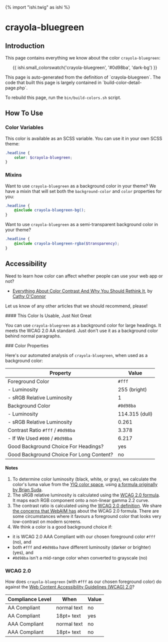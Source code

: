 {% import "ishi.twig" as ishi %}
# crayola-bluegreen

## Introduction

This page contains everything we know about the color `crayola-bluegreen`:

<div class="grid">
    <div class="cell">
        <div class="swatch">
            <ul>
                {{ ishi.small_colorswatch('crayola-bluegreen', '#0d98ba', 'dark-bg') }}
            </ul>
        </div>
    </div>
</div>

<div class="callout callout--info" markdown="1">
This page is auto-generated from the definition of `crayola-bluegreen`. The code that built this page is largely contained in `build-color-detail-page.php`.

To rebuild this page, run the `bin/build-colors.sh` script.
</div>

## How To Use

### Color Variables

This color is available as an SCSS variable. You can use it in your own SCSS theme:

```scss
.headline {
    color: $crayola-bluegreen;
}
```

### Mixins

Want to use `crayola-bluegreen` as a background color in your theme? We have a mixin that will set both the `background-color` and `color` properties for you:

```scss
.headline {
    @include crayola-bluegreen-bg();
}
```

Want to use `crayola-bluegreen` as a semi-transparent background color in your theme?

```scss
.headline {
    @include crayola-bluegreen-rgba($transparency);
}
```

## Accessibility

Need to learn how color can affect whether people can use your web app or not?

* [Everything About Color Contrast And Why You Should Rethink It](https://www.smashingmagazine.com/2014/10/color-contrast-tips-and-tools-for-accessibility/), by [Cathy O'Connor](http://www.twitter.com/cagocon)

Let us know of any other articles that we should recommend, please!
<div class="callout callout--warning" markdown="1">
#### This Color Is Usable, Just Not Great

You can use `crayola-bluegreen` as a background color for large headings. It meets the WCAG 2.0 AA standard. Just don't use it as a background color behind normal paragraphs.
</div>
### Color Properties

Here's our automated analysis of `crayola-bluegreen`, when used as a background color:

Property | Value
---------|------
Foreground Color | `#fff`
- Luminosity | 255 (bright)
- sRGB Relative Luminosity | 1
Background Color | `#0d98ba`
- Luminosity | 114.315 (dull)
- sRGB Relative Luminosity | 0.261
Contrast Ratio `#fff` / `#0d98ba` | 3.378
- If We Used `#000` / `#0d98ba` | 6.217
Good Background Choice For Headings? | yes
Good Background Choice For Long Content? | no

#### Notes

1. To determine color luminosity (black, white, or gray), we calculate the color's luma value from the [YIQ color space](https://en.wikipedia.org/wiki/YIQ), using [a formula originally by Brian Suda](https://24ways.org/2010/calculating-color-contrast/).
1. The sRGB relative luminosity is calculated using the [WCAG 2.0 formula](https://www.w3.org/TR/WCAG20/#relativeluminancedef). It maps each RGB component onto a non-linear gamma 2.2 curve.
1. The contrast ratio is calculated using the [WCAG 2.0 definition](https://www.w3.org/TR/2008/REC-WCAG20-20081211/#contrast-ratiodef). We share [the concerns that WebAIM has](http://webaim.org/blog/wcag-2-1-feedback/) about the WCAG 2.0 formula. There are some circumstances where it favours a foreground color that looks very low-contrast on modern screens.
1. We think a color is a good background choice if:
  - it is WCAG 2.0 AAA Compliant with our chosen foreground color `#fff` (no), and
  - both `#fff` and `#0d98ba` have different luminosity (darker or brighter) (yes), and
  - `#0d98ba` isn't a mid-range color when converted to grayscale (no)

### WCAG 2.0

How does `crayola-bluegreen` (with `#fff` as our chosen foreground color) do against the [Web Content Accessibility Guidelines (WCAG) 2.0](https://www.w3.org/TR/WCAG20/)?

Compliance Level | When | Value
-----------------|------|------
AA Compliant | normal text | no
AA Compliant | 18pt+ text | yes
AAA Compliant | normal text | no
AAA Compliant | 18pt+ text | no